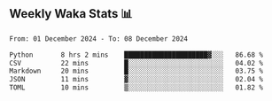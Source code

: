 ## Weekly Waka Stats 📊
<!--START_SECTION:waka-->

```txt
From: 01 December 2024 - To: 08 December 2024

Python       8 hrs 2 mins    █████████████████████▓░░░   86.68 %
CSV          22 mins         █░░░░░░░░░░░░░░░░░░░░░░░░   04.02 %
Markdown     20 mins         █░░░░░░░░░░░░░░░░░░░░░░░░   03.75 %
JSON         11 mins         ▓░░░░░░░░░░░░░░░░░░░░░░░░   02.04 %
TOML         10 mins         ▒░░░░░░░░░░░░░░░░░░░░░░░░   01.82 %
```

<!--END_SECTION:waka-->

<!--

Here are some ideas to get you started:

- 🔭 I’m currently working on (way to add branches committed on)
- 🌱 I’m currently learning Web Frameworks and Machine Learning! (Lisp, JS (react & angular), Python, and __)
- 💬 Ask me about ...
- 📫 How to reach me: 
- 😄 Pronouns: He/Him/His
- ⚡ Fun fact: ...

that-recsys-lab
-->
